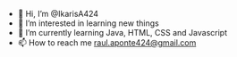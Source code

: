 - 👋 Hi, I’m @IkarisA424
- 👀 I’m interested in learning new things
- 🌱 I’m currently learning Java, HTML, CSS and Javascript
- 📫 How to reach me raul.aponte424@gmail.com

<!---
IkarisA424/IkarisA424 is a ✨ special ✨ repository because its `README.md` (this file) appears on your GitHub profile.
You can click the Preview link to take a look at your changes.
--->
